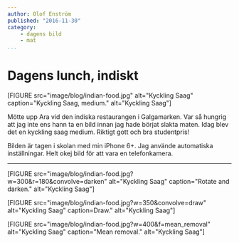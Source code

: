```yaml
---
author: Olof Enström
published: "2016-11-30"
category:
    - dagens bild
    - mat
...
```

Dagens lunch, indiskt
==================================

[FIGURE src="image/blog/indian-food.jpg" alt="Kyckling Saag" caption="Kyckling Saag, medium." alt="Kyckling Saag"]

Mötte upp Ara vid den indiska restaurangen i Galgamarken. Var så hungrig att jag inte ens hann ta en bild innan jag hade börjat slakta maten. Idag blev det en kyckling saag medium. Riktigt gott och bra studentpris!

Bilden är tagen i skolan med min iPhone 6+. Jag använde automatiska inställningar. Helt okej bild för att vara en telefonkamera.

<!--more-->

---

[FIGURE src="image/blog/indian-food.jpg?w=300&r=180&convolve=darken" alt="Kyckling Saag" caption="Rotate and darken." alt="Kyckling Saag"]

[FIGURE src="image/blog/indian-food.jpg?w=350&convolve=draw" alt="Kyckling Saag" caption=Draw." alt="Kyckling Saag"]

[FIGURE src="image/blog/indian-food.jpg?w=400&f=mean_removal" alt="Kyckling Saag" caption="Mean removal." alt="Kyckling Saag"]
